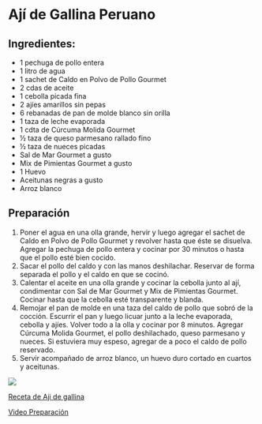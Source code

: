 # Ají de Gallina Peruano

## Ingredientes:

- 1 pechuga de pollo entera
- 1 litro de agua
- 1 sachet de Caldo en Polvo de Pollo Gourmet
- 2 cdas de aceite
- 1 cebolla picada fina
- 2 ajíes amarillos sin pepas
- 6 rebanadas de pan de molde blanco sin orilla
- 1 taza de leche evaporada
- 1 cdta de Cúrcuma Molida Gourmet
- ½ taza de queso parmesano rallado fino
- ½ taza de nueces picadas
- Sal de Mar Gourmet a gusto
- Mix de Pimientas Gourmet a gusto
- 1 Huevo
- Aceitunas negras a gusto
- Arroz blanco

## Preparación

1. Poner el agua en una olla grande, hervir y luego agregar el sachet de Caldo en Polvo de Pollo Gourmet y revolver hasta que éste se disuelva.  Agregar la pechuga de pollo entera y cocinar por 30 minutos o hasta que el pollo esté bien cocido.
2. Sacar el pollo del caldo y con las manos deshilachar. Reservar de forma separada el pollo y  el caldo en que se cocinó.
3. Calentar el aceite en una olla grande y cocinar la cebolla junto al ají, condimentar con Sal de Mar Gourmet y Mix de Pimientas Gourmet. Cocinar hasta que la cebolla esté transparente y blanda.
4. Remojar el pan de molde en una taza del caldo de pollo que sobró de la cocción. Escurrir el pan y luego licuar junto a la leche evaporada, cebolla y ajíes.  Volver todo a la olla y cocinar por 8 minutos. Agregar Cúrcuma Molida Gourmet, el pollo deshilachado, queso parmesano y nueces. Si estuviera muy espeso, agregar de a poco el caldo de pollo reservado.
5. Servir acompañado de arroz blanco, un huevo duro cortado en cuartos y aceitunas.

<img src="https://www.gourmet.cl/wp-content/uploads/2016/09/Aji-gallina.jpg">

[Receta de Aji de gallina](https://www.gourmet.cl/recetas/aji-de-gallina/)

[Video Preparación](https://www.youtube.com/watch?time_continue=3&v=zXwVAyCkPzA&embeds_referring_euri=https%3A%2F%2Fwww.gourmet.cl%2F&embeds_referring_origin=https%3A%2F%2Fwww.gourmet.cl&source_ve_path=MTM5MTE3LDI4NjY2)

